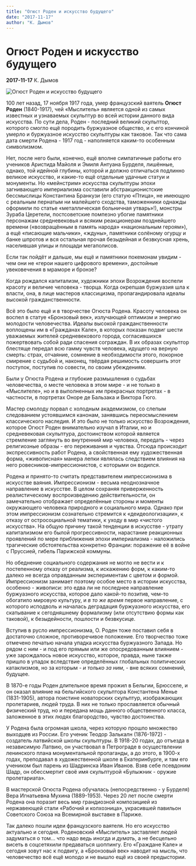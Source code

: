 ```yaml
---
title: "Огюст Роден и искусство будущего"
date: "2017-11-17"
author: "К. Дымов"
---
```


# Огюст Роден и искусство будущего

**2017-11-17** К. Дымов

![Огюст Роден и искусство будущего](http://www.calend.ru/img/content_images/i1/1521_or.jpg)

100 лет назад, 17 ноября 1917 года, умер французский ваятель **Огюст Роден** (1840-1917), чей «Мыслитель» является одной из самых известных и узнаваемых скульптур во всей истории данного вида искусства. По сути дела, Роден - последний великий скульптор, которого смогло ещё породить буржуазное общество, и с его кончиной умерло и буржуазное искусство скульптуры как таковое. Так что сама дата смерти Родена - 1917 год - наполняется каким-то особенным символизмом.

Нет, после него были, конечно, ещё вполне симпатичные работы его учеников Аристида Майоля и Эмиля Антуана Бурделя, лишённые, однако, той идейной глубины, которой и должно отличаться подлинно великое искусство, и какие-то ещё отдельные удачные статуи и монументы. Но «мейнстрим» искусства скульптуры эпохи загнивающего империализма составили абстракционистские бессмыслицы Константина Бранкузи (его статую «Птица», не имеющую с реальным пернатым ни малейшего сходства, таможенники однажды оформили по статье «металлическая больничная утварь»!), монстры Зураба Церетели, постсоветские помпезно убогие памятники персонажам средневековья и всяким реакционерам позднейшего времени («возвращённым в память народа» «национальным героям»), а ещё «писающие мальчики», «ждуны», памятники солёному огурцу и банке шпротов и вся остальная прочая безыдейная и безвкусная хрень, населившая улицы и площади мегаполисов.

Если так пойдёт и дальше, мы ещё и памятники покемонам увидим - чем они не «герои нашего цифрового времени», достойные увековечения в мраморе и бронзе?

Когда рождался капитализм, художники эпохи Возрождения воспели красоту и величие человека - творца. Когда окрепшая буржуазия шла к власти, она, в лице мастеров классицизма, пропагандировала идеалы высокой гражданственности.

Всё это было ещё и в творчестве Огюста Родена. Красоту человека он воспел в статуе «Бронзовый век», излучающей оптимизм и энергию молодости человечества. Идеалы высокой гражданственности воплощены им в «Гражданах Кале», в которых показан подвиг шести уважаемых жителей средневекового города, согласившихся пожертвовать собой ради спасения сограждан. В их образах скульптор блестяще передал всю гамму чувств человека, идущего на верную смерть: страх, отчаяние, сомнение в необходимости этого, покорное смирение с судьбой и, наконец, твёрдая решимость совершить этот поступок, поступив по совести, по своим убеждениям.

Были у Огюста Родена и глубокие размышления о судьбах человечества, о месте человека в этом мире - и не только в «Мыслителе», но и в выполненных им прекрасных портретах - в частности, в портретах Оноре де Бальзака и Виктора Гюго.

Мастер смолоду порвал с холодным академизмом, со слепым следованием устоявшимся канонам, занявшись переосмыслением классического наследия. И это было не только искусство Возрождения, которое Огюст Роден внимательно изучал в Италии, но и средневековая скульптура, достоинством которой является стремление заглянуть во внутренний мир человека, передать - через религиозные образы - его переживания и чувства. Отсюда происходит экспрессивность работ Родена, а свойственная ему художественная форма, «живописная» манера лепки являлась следствием влияния на него ровесников-импрессионистов, с которыми он водился.

Родена и принято-то считать представителем импрессионизма в искусстве ваяния. Импрессионизм - весьма неоднозначное направление в искусстве. В целом сохраняя приверженность реалистическому воспроизведению действительности, он замечательно отображает определённые стороны и моменты окружающего человека природного и социального мира. Однако при этом импрессионизм сознательно стремится к «деидеологизации», к отказу от остросоциальной тематики, к уходу в мир «чистого искусства». На общую причину такой тенденции в искусстве - утрату капитализмом его былой прогрессивности, нарастание реакционных проявлений по мере приближения эпохи империализма - наложились трагические обстоятельства конкретно Франции: поражение её в войне с Пруссией, гибель Парижской коммуны.

Но обеднение социального содержания не могло не вести и к постепенному отказу от реализма, к искажению форм, к каким-то далеко не всегда оправданным экспериментам с цветом и формой. Импрессионизм занимает поэтому особое место в истории искусства, особенно - живописи: это едва ли не последнее направление буржуазного искусства, которое дало какой-то позитив, чем-то обогатило мировую культуру, и *в то же время* первое направление, с которого исподволь и началась деградация буржуазного искусства, его скатывание к сегодняшнему формализму (или отсутствию формы как таковой), к безыдейности, пошлости и безвкусице.

Вступив в русло импрессионизма, О. Роден тоже поставил себя в достаточно сложное, противоречивое положение. Его творчество тоже отмечено печатью начала упадка искусства буржуазного Запада. Но рядом с ним - и под его прямым или же опосредованным влиянием - уже зарождалось новое искусство, которое, правда, ныне также пришло в упадок вследствие определённых глобальных политических катаклизмов, но за которым - *и только за ним*, - вне всяких сомнений, будущее.

В 1870-е годы Роден длительное время прожил в Бельгии, Брюсселе, и он оказал влияние на бельгийского скульптора Константена Менье (1831-1905), автора поистине новаторских скульптур, изображающих пролетариев, людей труда. В них не только прославляется обычный физический труд, но и передана мощь данного общественного класса, заложенное в этих людях благородство, чувство достоинства.

У Родена была огромная школа, через которую прошло множество выходцев из России. Его ученик Теодор Залькалн (1876-1972) - создатель латвийской школы скульптуры. В 1918-20 годах, до отъезда в независимую Латвию, он участвовал в Петрограде в осуществлении ленинского плана монументальной пропаганды, а до этого, в 1900-х годах, преподавал в художественной школе в Екатеринбурге, и там его учеником был парень из Шадринска Иван Иванов. Взяв себе псевдоним Шадр, он обессмертит своё имя скульптурой «Булыжник - оружие пролетариата».

В мастерской Огюста Родена обучалась (непосредственно - у Бурделя) Вера Игнатьевна Мухина (1889-1953). Через 20 лет после смерти Родена она поразит весь мир грандиозной композицией из нержавеющей стали «Рабочий и колхозница», украсившей павильон Советского Союза на Всемирной выставке в Париже.

Так далеко пошли идеи французского ваятеля. Но его искусство актуально и сегодня. Роденовский «Мыслитель» заставляет людей задуматься о том... что надо ведь иногда и *думать*, а не бесцельно висеть в соцсетяхили предаваться шоппингу. Его «Граждане Кале» и сегодня зовут нас к подвигу, а «Бронзовый век» наводит на мысль, что человечество всё ещё молодо и не вышло ещё из своей предыстории.